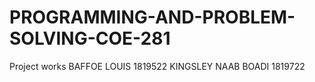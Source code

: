 # PROGRAMMING-AND-PROBLEM-SOLVING-COE-281
Project works
BAFFOE LOUIS 1819522
KINGSLEY NAAB BOADI 1819722
